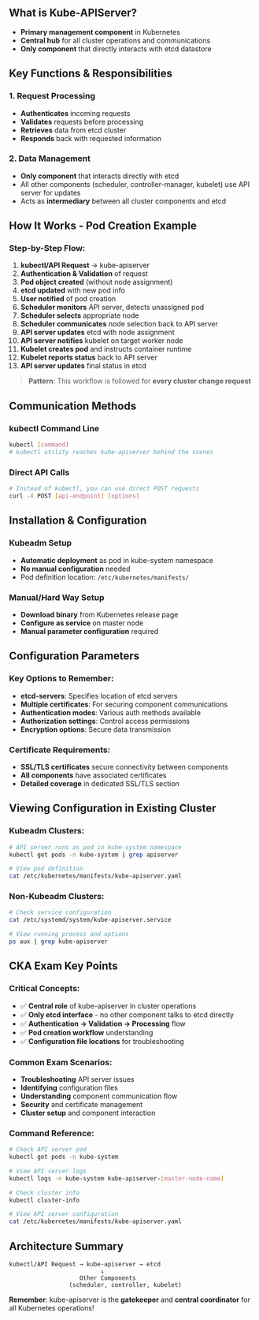 ## What is Kube-APIServer?

- **Primary management component** in Kubernetes
- **Central hub** for all cluster operations and communications
- **Only component** that directly interacts with etcd datastore

## Key Functions & Responsibilities

### 1. Request Processing

- **Authenticates** incoming requests
- **Validates** requests before processing
- **Retrieves** data from etcd cluster
- **Responds** back with requested information

### 2. Data Management

- **Only component** that interacts directly with etcd
- All other components (scheduler, controller-manager, kubelet) use API server for updates
- Acts as **intermediary** between all cluster components and etcd

## How It Works - Pod Creation Example

### Step-by-Step Flow:

1. **kubectl/API Request** → kube-apiserver
2. **Authentication & Validation** of request
3. **Pod object created** (without node assignment)
4. **etcd updated** with new pod info
5. **User notified** of pod creation
6. **Scheduler monitors** API server, detects unassigned pod
7. **Scheduler selects** appropriate node
8. **Scheduler communicates** node selection back to API server
9. **API server updates** etcd with node assignment
10. **API server notifies** kubelet on target worker node
11. **Kubelet creates pod** and instructs container runtime
12. **Kubelet reports status** back to API server
13. **API server updates** final status in etcd

> **Pattern**: This workflow is followed for **every cluster change request**

## Communication Methods

### kubectl Command Line

```bash
kubectl [command]
# kubectl utility reaches kube-apiserver behind the scenes
```

### Direct API Calls

```bash
# Instead of kubectl, you can use direct POST requests
curl -X POST [api-endpoint] [options]
```

## Installation & Configuration

### Kubeadm Setup

- **Automatic deployment** as pod in kube-system namespace
- **No manual configuration** needed
- Pod definition location: `/etc/kubernetes/manifests/`

### Manual/Hard Way Setup

- **Download binary** from Kubernetes release page
- **Configure as service** on master node
- **Manual parameter configuration** required

## Configuration Parameters

### Key Options to Remember:

- **etcd-servers**: Specifies location of etcd servers
- **Multiple certificates**: For securing component communications
- **Authentication modes**: Various auth methods available
- **Authorization settings**: Control access permissions
- **Encryption options**: Secure data transmission

### Certificate Requirements:

- **SSL/TLS certificates** secure connectivity between components
- **All components** have associated certificates
- **Detailed coverage** in dedicated SSL/TLS section

## Viewing Configuration in Existing Cluster

### Kubeadm Clusters:

```bash
# API server runs as pod in kube-system namespace
kubectl get pods -n kube-system | grep apiserver

# View pod definition
cat /etc/kubernetes/manifests/kube-apiserver.yaml
```

### Non-Kubeadm Clusters:

```bash
# Check service configuration
cat /etc/systemd/system/kube-apiserver.service

# View running process and options
ps aux | grep kube-apiserver
```

## CKA Exam Key Points

### Critical Concepts:

- ✅ **Central role** of kube-apiserver in cluster operations
- ✅ **Only etcd interface** - no other component talks to etcd directly
- ✅ **Authentication → Validation → Processing** flow
- ✅ **Pod creation workflow** understanding
- ✅ **Configuration file locations** for troubleshooting

### Common Exam Scenarios:

- **Troubleshooting** API server issues
- **Identifying** configuration files
- **Understanding** component communication flow
- **Security** and certificate management
- **Cluster setup** and component interaction

### Command Reference:

```bash
# Check API server pod
kubectl get pods -n kube-system

# View API server logs
kubectl logs -n kube-system kube-apiserver-[master-node-name]

# Check cluster info
kubectl cluster-info

# View API server configuration
cat /etc/kubernetes/manifests/kube-apiserver.yaml
```

## Architecture Summary

```
kubectl/API Request → kube-apiserver → etcd
                          ↓
                    Other Components
                 (scheduler, controller, kubelet)
```

**Remember**: kube-apiserver is the **gatekeeper** and **central coordinator** for all Kubernetes operations!